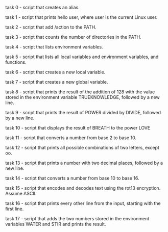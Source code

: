task 0 - script that creates an alias.

task 1 - script that prints hello user, where user is the current Linux user.

task 2 - script that add /action to the PATH.

task 3 - script that counts the number of directories in the PATH.

task 4 - script that lists environment variables.

task 5 - script that lists all local variables and environment variables, and functions.

task 6 - script that creates a new local variable.

task 7 - script that creates a new global variable.

task 8 - script that prints the result of the addition of 128 with the value stored in the environment variable TRUEKNOWLEDGE, followed by a new line.

task 9 - script that prints the result of POWER divided by DIVIDE, followed by a new line.

task 10 - script that displays the result of BREATH to the power LOVE

task 11 - script that converts a number from base 2 to base 10.

task 12 - script that prints all possible combinations of two letters, except oo.

task 13 - script that prints a number with two decimal places, followed by a new line.

task 14 - script that converts a number from base 10 to base 16.

task 15 - script that encodes and decodes text using the rot13 encryption. Assume ASCII.

task 16 - script that prints every other line from the input, starting with the first line.

task 17 - script that adds the two numbers stored in the environment variables WATER and STIR and prints the result.
